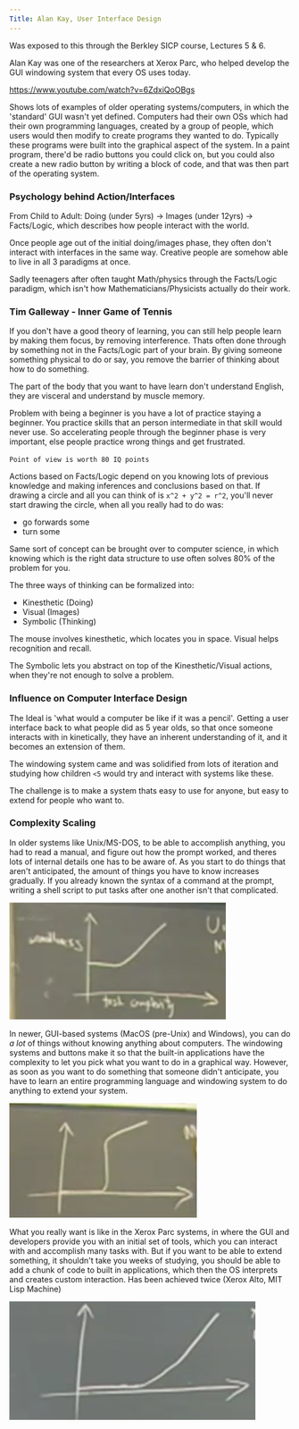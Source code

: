 ```yaml
---
Title: Alan Kay, User Interface Design
---
```


Was exposed to this through the Berkley SICP course, Lectures 5 & 6.

Alan Kay was one of the researchers at Xerox Parc, who helped develop the GUI windowing system that every OS uses today.

<https://www.youtube.com/watch?v=6ZdxiQoOBgs>

Shows lots of examples of older operating systems/computers, in which the 'standard' GUI wasn't yet defined. Computers had their own OSs which had their own programming languages, created by a group of people, which users would then modify to create programs they wanted to do. Typically these programs were built into the graphical aspect of the system. In a paint program, there'd be radio buttons you could click on, but you could also create a new radio button by writing a block of code, and that was then part of the operating system.

### Psychology behind Action/Interfaces

From Child to Adult: Doing (under 5yrs) -> Images (under 12yrs) -> Facts/Logic, which describes how people interact with the world.

Once people age out of the initial doing/images phase, they often don't interact with interfaces in the same way. Creative people are somehow able to live in all 3 paradigms at once.

Sadly teenagers after often taught Math/physics through the Facts/Logic paradigm, which isn't how Mathematicians/Physicists actually do their work.

### Tim Galleway - Inner Game of Tennis

If you don't have a good theory of learning, you can still help people learn by making them focus, by removing interference. Thats often done through by something not in the Facts/Logic part of your brain. By giving someone something physical to do or say, you remove the barrier of thinking about how to do something.

The part of the body that you want to have learn don't understand English, they are visceral and understand by muscle memory.

Problem with being a beginner is you have a lot of practice staying a beginner. You practice skills that an person intermediate in that skill would never use. So accelerating people through the beginner phase is very important, else people practice wrong things and get frustrated.

`Point of view is worth 80 IQ points`

Actions based on Facts/Logic depend on you knowing lots of previous knowledge and making inferences and conclusions based on that. If drawing a circle and all you can think of is `x^2 + y^2 = r^2`, you'll never start drawing the circle, when all you really had to do was:

- go forwards some
- turn some

Same sort of concept can be brought over to computer science, in which knowing which is the right data structure to use often solves 80% of the problem for you.

The three ways of thinking can be formalized into:

- Kinesthetic (Doing)
- Visual (Images)
- Symbolic (Thinking)

The mouse involves kinesthetic, which locates you in space. Visual helps recognition and recall.

The Symbolic lets you abstract on top of the Kinesthetic/Visual actions, when they're not enough to solve a problem.

### Influence on Computer Interface Design

The Ideal is 'what would a computer be like if it was a pencil'. Getting a user interface back to what people did as 5 year olds, so that once someone interacts with in kinetically, they have an inherent understanding of it, and it becomes an extension of them.

The windowing system came and was solidified from lots of iteration and studying how children `<5` would try and interact with systems like these.

The challenge is to make a system thats easy to use for anyone, but easy to extend for people who want to.

### Complexity Scaling

In older systems like Unix/MS-DOS, to be able to accomplish anything, you had to read a manual, and figure out how the prompt worked, and theres lots of internal details one has to be aware of. As you start to do things that aren't anticipated, the amount of things you have to know increases gradually. If you already known the syntax of a command at the prompt, writing a shell script to put tasks after one another isn't that complicated.

![y-axis: wizardlyness; x-axis: complexity of task](images/unix.png)

In newer, GUI-based systems (MacOS (pre-Unix) and Windows), you can do _a lot_ of things without knowing anything about computers. The windowing systems and buttons make it so that the built-in applications have the complexity to let you pick what you want to do in a graphical way. However, as soon as you want to do something that someone didn't anticipate, you have to learn an entire programming language and windowing system to do anything to extend your system.

![you hit a wall eventually](images/windows.png)

What you really want is like in the Xerox Parc systems, in where the GUI and developers provide you with an initial set of tools, which you can interact with and accomplish many tasks with. But if you want to be able to extend something, it shouldn't take you weeks of studying, you should be able to add a chunk of code to built in applications, which then the OS interprets and creates custom interaction. Has been achieved twice (Xerox Alto, MIT Lisp Machine)

!['holy grail' of interface design](images/xerox.png)
